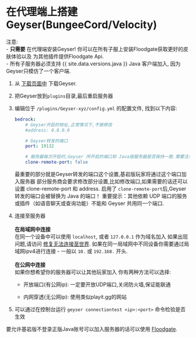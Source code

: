 
# 在代理端上搭建Geyser(BungeeCord/Velocity)

<div class="alert alert-info" role="alert">
    注意: <br>
    - <b>只需要</b> 在代理端安装Geyser! 你可以在所有子服上安装Floodgate获取更好的皮肤体验以及 
        为其他插件提供Floodgate Api. <br>
    - 所有子服务器必须支持 {{ site.data.versions.java }} Java 客户端加入, 因为Geyser只模仿了一个客户端.  
</div>

1. 从 [下载页面中](https://geysermc.org/download) 下载Geyser.
2. 把Geyser放到`plugins`目录,最后重启服务器
3. 编辑位于 `/plugins/Geyser-xyz/config.yml` 的配置文件, 找到以下内容:

    ```yaml
    bedrock: 
        # Geyser开启的地址,正常情况下,不做修改
        #address: 0.0.0.0

        # Geyser转发的端口
        port: 19132

        # 服务器每次开启时,Geyser 所开启的端口和 Java版服务器是否保持一致.需要注意的是,Geyser独立版无法使用此选项
        clone-remote-port: false
    ``` 
   最重要的部分就是Geyser转发的端口这个设置,基岩版玩家将通过这个端口加入服务器
   部分服务商会要求修改部分设置,比如修改端口,如果需要的话还可以设置 clone-remote-port 和 address.
   启用了 `clone-remote-port`后,Geyser转发的端口会被替换为 Java 的端口！
   重要提示：其他依赖 UDP 端口的服务或插件（如语音聊天或查询功能）不能和 Geyser 共用同一个端口.

4. 连接至服务器
   <br> <br>
   **在局域网中连接** <br>
   在同一个设备中可以使用 `localhost`, 或者 `127.0.0.1` 作为域名加入
   如果出现问题,请访问 [修复无法连接至世界](/geyser/fixing-unable-to-connect-to-world/#Using-Geyser-on-the-same-computer).
   如果在同一局域网中不同设备你需要通过局域网ipv4进行连接 - 一般以 `10.` 或 `192.168.` 开头.
   <br> <br>
   **在公网中连接**<br>
   如果你想希望你的服务器可以让其他玩家加入
   你有两种方法可以选择: <br>

    - 开放端口(有公网ip): 一定要开放UDP端口,关闭防火墙,保证能联通

    - 内网穿透(无公网ip): 使用类似playit.gg的网站

5. 可以通过在控制台运行 `geyser connectiontest <ip>:<port>` 命令检验是否生效

<div class="alert alert-info" role="alert">
   要允许基岩版不登录正版Java账号可以加入服务器的话可以使用 <a href="/floodgate/setup/">Floodgate</a>.
</div>